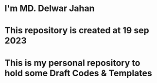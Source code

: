 # I'm MD. Delwar Jahan
# This repository is created at 19 sep 2023
# This is my personal repository to hold some Draft Codes & Templates
